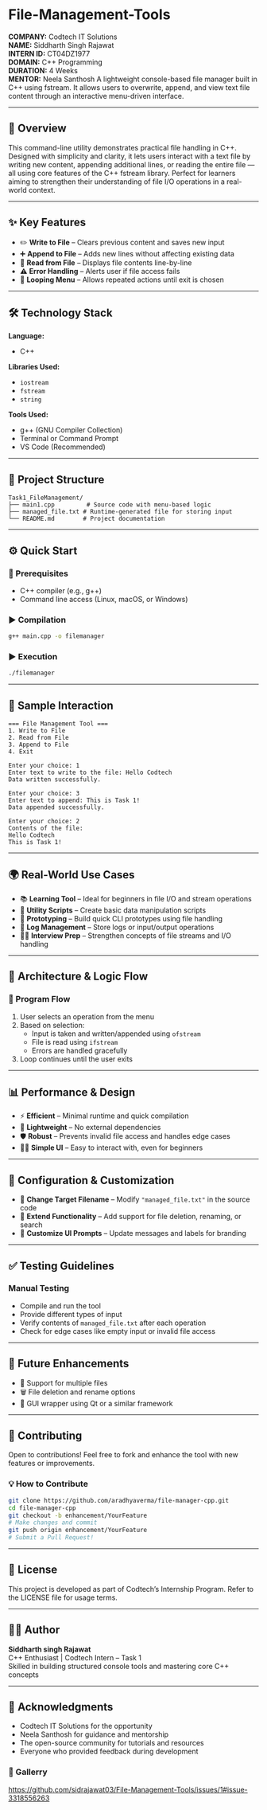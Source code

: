 # File-Management-Tools
**COMPANY:** Codtech IT Solutions  
**NAME:** Siddharth Singh Rajawat  
**INTERN ID:** CT04DZ1977  
**DOMAIN:** C++ Programming  
**DURATION:** 4 Weeks  
**MENTOR:** Neela Santhosh
A lightweight console-based file manager built in C++ using fstream. It allows users to overwrite, append, and view text file content through an interactive menu-driven interface.

---

## 🚀 Overview

This command-line utility demonstrates practical file handling in C++. Designed with simplicity and clarity, it lets users interact with a text file by writing new content, appending additional lines, or reading the entire file — all using core features of the C++ fstream library.
Perfect for learners aiming to strengthen their understanding of file I/O operations in a real-world context.


---

## ✨ Key Features

- ✏️ **Write to File** – Clears previous content and saves new input
- ➕ **Append to File** – Adds new lines without affecting existing data 
- 📖 **Read from File** – Displays file contents line-by-line 
- ⚠️ **Error Handling** – Alerts user if file access fails  
- 🔁 **Looping Menu** – Allows repeated actions until exit is chosen 

---

## 🛠️ Technology Stack

**Language:**  
- C++

**Libraries Used:**  
- `iostream`  
- `fstream`  
- `string`

**Tools Used:**  
- g++ (GNU Compiler Collection)  
- Terminal or Command Prompt  
- VS Code (Recommended)

---

## 📁 Project Structure

```
Task1_FileManagement/
├── main1.cpp         # Source code with menu-based logic  
├── managed_file.txt # Runtime-generated file for storing input  
└── README.md        # Project documentation  
```

---

## ⚙️ Quick Start

### 🔧 Prerequisites

- C++ compiler (e.g., g++)
- Command line access (Linux, macOS, or Windows)

### ▶️ Compilation

```bash
g++ main.cpp -o filemanager
```

### ▶️ Execution

```bash
./filemanager
```

---

## 🧪 Sample Interaction

```
=== File Management Tool ===
1. Write to File
2. Read from File
3. Append to File
4. Exit

Enter your choice: 1  
Enter text to write to the file: Hello Codtech  
Data written successfully.

Enter your choice: 3  
Enter text to append: This is Task 1!  
Data appended successfully.

Enter your choice: 2  
Contents of the file:  
Hello Codtech  
This is Task 1!
```

---

## 🌍 Real-World Use Cases

- 📚 **Learning Tool** – Ideal for beginners in file I/O and stream operations  
- 🔧 **Utility Scripts** – Create basic data manipulation scripts  
- 🧪 **Prototyping** – Build quick CLI prototypes using file handling  
- 📁 **Log Management** – Store logs or input/output operations  
- 🧑‍💻 **Interview Prep** – Strengthen concepts of file streams and I/O handling  

---

## 🧠 Architecture & Logic Flow

### 📌 Program Flow

1. User selects an operation from the menu  
2. Based on selection:  
   - Input is taken and written/appended using `ofstream`  
   - File is read using `ifstream`  
   - Errors are handled gracefully  
3. Loop continues until the user exits  

---

## 📊 Performance & Design

- ⚡ **Efficient** – Minimal runtime and quick compilation  
- 🎯 **Lightweight** – No external dependencies  
- 🛡️ **Robust** – Prevents invalid file access and handles edge cases  
- 👨‍💻 **Simple UI** – Easy to interact with, even for beginners  

---

## 🔧 Configuration & Customization

- 📝 **Change Target Filename** – Modify `"managed_file.txt"` in the source code  
- 🧱 **Extend Functionality** – Add support for file deletion, renaming, or search  
- 🎨 **Customize UI Prompts** – Update messages and labels for branding  

---

## ✅ Testing Guidelines

### Manual Testing

- Compile and run the tool  
- Provide different types of input  
- Verify contents of `managed_file.txt` after each operation  
- Check for edge cases like empty input or invalid file access  

---

## 🚧 Future Enhancements

- 📁 Support for multiple files  
- 🗑️ File deletion and rename options  
- 🧃 GUI wrapper using Qt or a similar framework  

---

## 🤝 Contributing

Open to contributions! Feel free to fork and enhance the tool with new features or improvements.
### 💡 How to Contribute

```bash
git clone https://github.com/aradhyaverma/file-manager-cpp.git
cd file-manager-cpp
git checkout -b enhancement/YourFeature
# Make changes and commit
git push origin enhancement/YourFeature
# Submit a Pull Request!

```

---

## 📄 License

This project is developed as part of Codtech’s Internship Program. Refer to the LICENSE file for usage terms.

---

## 👨‍💻 Author

**Siddharth singh Rajawat**  
C++ Enthusiast | Codtech Intern – Task 1  
Skilled in building structured console tools and mastering core C++ concepts  

---

## 🙏 Acknowledgments

- Codtech IT Solutions for the opportunity  
- Neela Santhosh for guidance and mentorship  
- The open-source community for tutorials and resources  
- Everyone who provided feedback during development  

### 🔗 Gallerry
https://github.com/sidrajawat03/File-Management-Tools/issues/1#issue-3318556263
